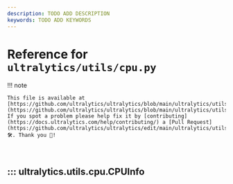 ```yaml
---
description: TODO ADD DESCRIPTION
keywords: TODO ADD KEYWORDS
---
```


# Reference for `ultralytics/utils/cpu.py`

!!! note

    This file is available at [https://github.com/ultralytics/ultralytics/blob/main/ultralytics/utils/cpu.py](https://github.com/ultralytics/ultralytics/blob/main/ultralytics/utils/cpu.py). If you spot a problem please help fix it by [contributing](https://docs.ultralytics.com/help/contributing/) a [Pull Request](https://github.com/ultralytics/ultralytics/edit/main/ultralytics/utils/cpu.py) 🛠️. Thank you 🙏!

<br>

## ::: ultralytics.utils.cpu.CPUInfo

<br><br>
